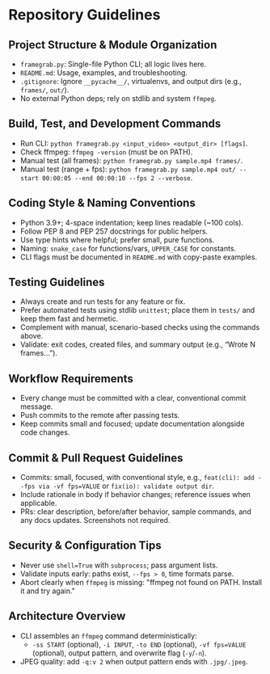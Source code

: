 # Repository Guidelines

## Project Structure & Module Organization
- `framegrab.py`: Single-file Python CLI; all logic lives here.
- `README.md`: Usage, examples, and troubleshooting.
- `.gitignore`: Ignore `__pycache__/`, virtualenvs, and output dirs (e.g., `frames/`, `out/`).
- No external Python deps; rely on stdlib and system `ffmpeg`.

## Build, Test, and Development Commands
- Run CLI: `python framegrab.py <input_video> <output_dir> [flags]`.
- Check ffmpeg: `ffmpeg -version` (must be on PATH).
- Manual test (all frames): `python framegrab.py sample.mp4 frames/`.
- Manual test (range + fps): `python framegrab.py sample.mp4 out/ --start 00:00:05 --end 00:00:10 --fps 2 --verbose`.

## Coding Style & Naming Conventions
- Python 3.9+; 4-space indentation; keep lines readable (~100 cols).
- Follow PEP 8 and PEP 257 docstrings for public helpers.
- Use type hints where helpful; prefer small, pure functions.
- Naming: `snake_case` for functions/vars, `UPPER_CASE` for constants.
- CLI flags must be documented in `README.md` with copy-paste examples.

## Testing Guidelines
- Always create and run tests for any feature or fix.
- Prefer automated tests using stdlib `unittest`; place them in `tests/` and keep them fast and hermetic.
- Complement with manual, scenario-based checks using the commands above.
- Validate: exit codes, created files, and summary output (e.g., “Wrote N frames…”).

## Workflow Requirements
- Every change must be committed with a clear, conventional commit message.
- Push commits to the remote after passing tests.
- Keep commits small and focused; update documentation alongside code changes.

## Commit & Pull Request Guidelines
- Commits: small, focused, with conventional style, e.g., `feat(cli): add --fps via -vf fps=VALUE` or `fix(io): validate output dir`.
- Include rationale in body if behavior changes; reference issues when applicable.
- PRs: clear description, before/after behavior, sample commands, and any docs updates. Screenshots not required.

## Security & Configuration Tips
- Never use `shell=True` with `subprocess`; pass argument lists.
- Validate inputs early: paths exist, `--fps > 0`, time formats parse.
- Abort clearly when `ffmpeg` is missing: "ffmpeg not found on PATH. Install it and try again."

## Architecture Overview
- CLI assembles an `ffmpeg` command deterministically:
  - `-ss START` (optional), `-i INPUT`, `-to END` (optional), `-vf fps=VALUE` (optional), output pattern, and overwrite flag (`-y`/`-n`).
- JPEG quality: add `-q:v 2` when output pattern ends with `.jpg/.jpeg`.
